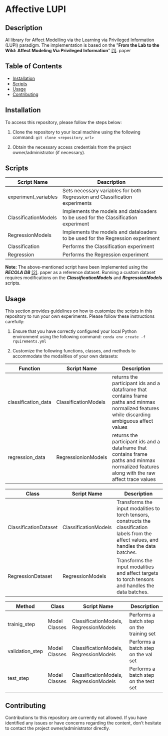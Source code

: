 # Affective LUPI


## Description

AI library for Affect Modelling via the Learning via Privileged Information (LUPI) paradigm. The implementation is based on the "**From the Lab to the Wild: Affect Modeling Via Privileged Information**" [[1]](https://arxiv.org/abs/2305.10919). paper 
## Table of Contents

- [Installation](#installation)
- [Scripts](#scripts)
- [Usage](#usage)
- [Contributing](#contributing)

## Installation

To access this repository, please follow the steps below:

1. Clone the repository to your local machine using the following command:
 ```git clone <repository_url>```

2. Obtain the necessary access credentials from the project owner/administrator (if necessary).

## Scripts
| Script Name | Description |
| --- | --- |
| experiment_variables | Sets necessary variables for both Regression and Classification experiments |
| ClassificationModels | Implements the models and dataloaders to be used for the Classification experiment |
| RegressionModels | Implements the models and dataloaders to be used for the Regression experiment |
| Classification | Performs the Classification experiment |
| Regression | Performs the Regression experiment |

**Note:** The above-mentioned script have been implemented using the ***RECOLA DB*** [[2]](https://diuf.unifr.ch/main/diva/recola/). paper  as a reference dataset. Running a custom dataset requires modifications on the ***ClassificationModels*** and ***RegressionModels*** scripts.

## Usage

This section provides guidelines on how to customize the scripts in this repository to run your own experiments. Please follow these instructions carefully:

1. Ensure that you have correctly configured your local Python environment using the following command:
```conda env create -f rquirements.yml```

2. Customize the following functions, classes, and methods to accommodate the modalities of your own datasets:

| Function|  Script Name | Description |
| --- | --- |--- |
| classification_data | ClassificationModels  | returns the participant ids and a dataframe that contains frame paths and minmax normalized features while discarding ambiguous affect values 
| regression_data | RegressionionModels  | returns the participant ids and a dataframe that contains frame paths and minmax normalized features along with the raw affect trace values 





| Class|  Script Name | Description |
| --- | --- |--- |
| ClassificationDataset | ClassificationModels  | Transforms the input modalities to torch tensors, constructs the classification labels from the affect values, and handles the data batches.
| RegressionDataset | RegressionModels  | Transforms the input modalities and affect targets to torch tensors and handles the data batches.

| Method|  Class | Script Name| Description |
| --- | --- | ---|--- |
| trainig_step | Model Classes | ClassificationModels, RegressionModels| Performs a batch step on the training set
| validation_step | Model Classes  | ClassificationModels, RegressionModels| Performs a batch step on the val set
| test_step | Model Classes  | ClassificationModels, RegressionModels| Performs a batch step on the test set




## Contributing

Contributions to this repository are currently not allowed. If you have identified any issues or have concerns regarding the content, don't hesitate to contact the project owner/administrator directly.

